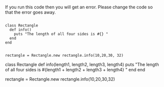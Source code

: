 If you run this code then you will get an error.
Please change the code so that the error goes away.

<codeblock language="ruby" type="exercise" testMode="fixedInput">
<code>
class Rectangle
  def info()
    puts "The length of all four sides is #{} "
  end
end

rectangle = Rectangle.new
rectangle.info(10,20,30, 32)
</code>

<solution>
class Rectangle
  def info(length1, length2, length3, length4)
    puts "The length of all four sides is #{length1 + length2 + length3 + length4} "
  end
end

rectangle = Rectangle.new
rectangle.info(10,20,30,32)
</solution>
</codeblock>